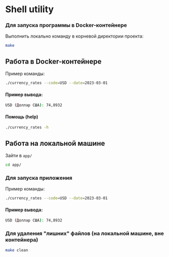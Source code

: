 # Shell utility

### Для запуска программы в Docker-контейнере
Выполнить локально команду в корневой директории проекта:
```sh
make
```

## Работа в Docker-контейнере
Пример команды:
```sh
./currency_rates --code=USD --date=2023-03-01
```
#### Пример вывода:
```sh
USD (Доллар США): 74,8932
```
#### Помощь (help)
```sh
./currency_rates -h
```

## Работа на локальной машине
Зайти в `app/`
```sh
cd app/
```
### Для запуска приложения
Пример команды:
```sh
./currency_rates --code=USD --date=2023-03-01
```
#### Пример вывода:
```sh
USD (Доллар США): 74,8932
```
### Для удаления "лишних" файлов (на локальной машине, вне контейнера)
```sh
make clean
```
